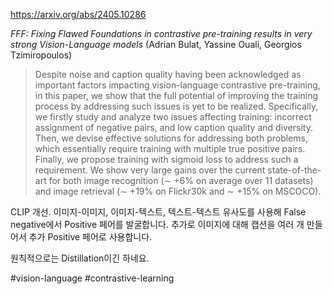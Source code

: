 https://arxiv.org/abs/2405.10286

*FFF: Fixing Flawed Foundations in contrastive pre-training results in very strong Vision-Language models* (Adrian Bulat, Yassine Ouali, Georgios Tzimiropoulos)

> Despite noise and caption quality having been acknowledged as important factors impacting vision-language contrastive pre-training, in this paper, we show that the full potential of improving the training process by addressing such issues is yet to be realized. Specifically, we firstly study and analyze two issues affecting training: incorrect assignment of negative pairs, and low caption quality and diversity. Then, we devise effective solutions for addressing both problems, which essentially require training with multiple true positive pairs. Finally, we propose training with sigmoid loss to address such a requirement. We show very large gains over the current state-of-the-art for both image recognition (∼ +6% on average over 11 datasets) and image retrieval (∼ +19% on Flickr30k and ∼ +15% on MSCOCO).

CLIP 개선. 이미지-이미지, 이미지-텍스트, 텍스트-텍스트 유사도를 사용해 False negative에서 Positive 페어를 발굴합니다. 추가로 이미지에 대해 캡션을 여러 개 만들어서 추가 Positive 페어로 사용합니다.

원칙적으로는 Distillation이긴 하네요.

#vision-language #contrastive-learning 

